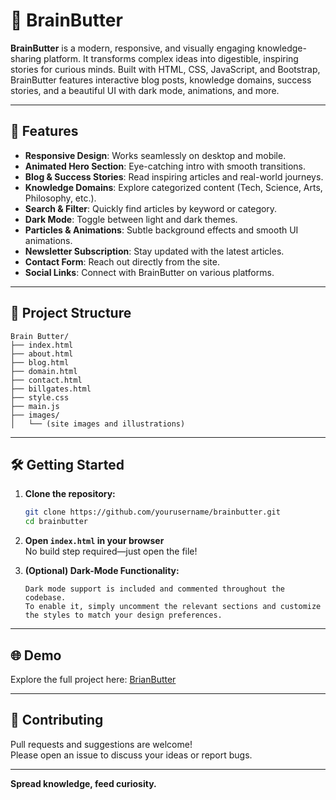 # 🧈 BrainButter

**BrainButter** is a modern, responsive, and visually engaging knowledge-sharing platform. It transforms complex ideas into digestible, inspiring stories for curious minds. Built with HTML, CSS, JavaScript, and Bootstrap, BrainButter features interactive blog posts, knowledge domains, success stories, and a beautiful UI with dark mode, animations, and more.

---

## 🚀 Features

- **Responsive Design**: Works seamlessly on desktop and mobile.
- **Animated Hero Section**: Eye-catching intro with smooth transitions.
- **Blog & Success Stories**: Read inspiring articles and real-world journeys.
- **Knowledge Domains**: Explore categorized content (Tech, Science, Arts, Philosophy, etc.).
- **Search & Filter**: Quickly find articles by keyword or category.
- **Dark Mode**: Toggle between light and dark themes.
- **Particles & Animations**: Subtle background effects and smooth UI animations.
- **Newsletter Subscription**: Stay updated with the latest articles.
- **Contact Form**: Reach out directly from the site.
- **Social Links**: Connect with BrainButter on various platforms.

---

## 📂 Project Structure

```
Brain Butter/
├── index.html
├── about.html
├── blog.html
├── domain.html
├── contact.html
├── billgates.html
├── style.css
├── main.js
├── images/
│   └── (site images and illustrations)
```

---

## 🛠️ Getting Started

1. **Clone the repository:**
   ```bash
   git clone https://github.com/yourusername/brainbutter.git
   cd brainbutter
   ```

2. **Open `index.html` in your browser**  
   No build step required—just open the file!

3. **(Optional) Dark-Mode Functionality:**
   ```
   Dark mode support is included and commented throughout the codebase.  
   To enable it, simply uncomment the relevant sections and customize the styles to match your design preferences.  
   ```

---

## 🌐 Demo 
Explore the full project here:
[BrianButter]( https://farazkhan979765.github.io/Brain_Butter/)

---

## 🙌 Contributing

Pull requests and suggestions are welcome!  
Please open an issue to discuss your ideas or report bugs.

---

**Spread knowledge, feed curiosity.**